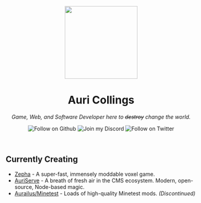 <p align="center">
  <img width="192" height="192" src="https://avatars1.githubusercontent.com/u/22041561?s=460&u=be237bcbf0cbb7fef4b820d88dc7b9636a522a45&v=4">
</p>

<h1 align="center">Auri Collings</h1>
<p align="center"><em>Game, Web, and Software Developer here to <strike>destroy</strike> change the world.</em></p>

<p align="center">
  <img alt="Follow on Github" src="https://img.shields.io/github/followers/Aurailus?label=Follow%20on%20Github&logo=github&logoColor=cccccc&labelColor=2A3037&color=6cc644">
  <img alt="Join my Discord" src="https://img.shields.io/discord/416379773976051712.svg?color=7289DA&label=Join%20my%20Discord&logo=discord&logoColor=white&labelColor=2A3037">
  <img alt="Follow on Twitter" src="https://img.shields.io/static/v1?label=Follow%20on%20Twitter&message=40&color=08a0e9&logo=twitter&logoColor=cccccc&labelColor=2A3037">
</p>

<br>

## Currently Creating

- [Zepha](https://github.com/Aurailus/Zepha) - A super-fast, immensely moddable voxel game.
- [AuriServe](https://github.com/AuriServe/AuriServe) - A breath of fresh air in the CMS ecosystem. Modern, open-source, Node-based magic.
- [Aurailus/Minetest](https://github.com/Aurailus-Minetest) - Loads of high-quality Minetest mods. *(Discontinued)*
